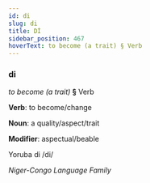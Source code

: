 ```yaml
---
id: di
slug: di
title: Dİ
sidebar_position: 467
hoverText: to become (a trait) § Verb
---
```


### di

*to become (a trait)* **§** Verb

**Verb**: to become/change

**Noun**: a quality/aspect/trait

**Modifier**: aspectual/beable

Yoruba di /di/

*Niger-Congo Language Family*